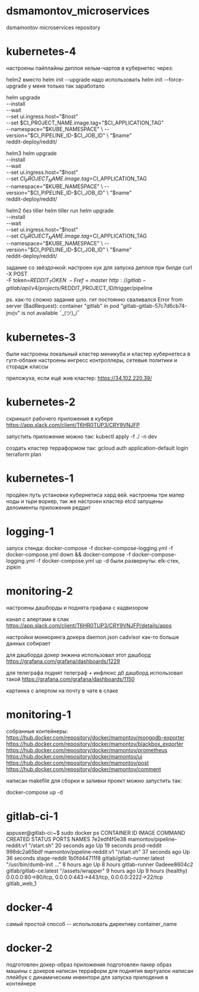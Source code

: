# dsmamontov_microservices
dsmamontov microservices repository

# kubernetes-4

настроены пайплайны деплоя хельм-чартов в кубернетес через:

helm2
вместо helm init --upgrade надо использовать
helm init --force-upgrade
у меня только так заработало

helm upgrade \
  --install \
  --wait \
  --set ui.ingress.host="$host" \
  --set $CI_PROJECT_NAME.image.tag="$CI_APPLICATION_TAG" \
  --namespace="$KUBE_NAMESPACE" \
  --version="$CI_PIPELINE_ID-$CI_JOB_ID" \
  "$name" \
  reddit-deploy/reddit/

helm3
helm upgrade \
  --install \
  --wait \
  --set ui.ingress.host="$host" \
  --set $CI_PROJECT_NAME.image.tag=$CI_APPLICATION_TAG \
  --namespace="$KUBE_NAMESPACE" \
  --version="$CI_PIPELINE_ID-$CI_JOB_ID" \
  "$name" \
  reddit-deploy/reddit/


helm2 без tiller
helm tiller run helm upgrade \
  --install \
  --wait \
  --set ui.ingress.host="$host" \
  --set $CI_PROJECT_NAME.image.tag=$CI_APPLICATION_TAG \
  --namespace="$KUBE_NAMESPACE" \
  --version="$CI_PIPELINE_ID-$CI_JOB_ID" \
  "$name" \
  reddit-deploy/reddit/

задание со звёздочкой:
настроен хук для запуска деплоя при билде
curl -X POST \
     -F token=$REDDIT_TOKEN \
     -F ref=master \
     http://gitlab-gitlab/api/v4/projects/$REDDIT_PROJECT_ID/trigger/pipeline

ps. как-то сложно задание шло. гит постоянно сваливался
Error from server (BadRequest): container "gitlab" in pod "gitlab-gitlab-57c7d6cb74-jnvjv" is not available
¯\_(ツ)_/¯

# kubernetes-3

были настроены локальный кластер миникуба и кластер кубернетеса в гугл-облаке
настроены ингресс контроллеры, сетевые политики и сторадж классы

приложуха, если ещё жив кластер: https://34.102.220.39/

# kubernetes-2
скриншот рабочего приложения в кубере
https://app.slack.com/client/T6HR0TUP3/CRY9VNJFP

запустить приложение можно так:
kubectl apply -f ./ -n dev

создать кластер терраформом так:
 gcloud auth application-default login
 terraform plan

# kubernetes-1

продйен путь установки кубернетиса хард вей.
настроены три матер ноды и тьри воркер, так же настроен кластер etcd
запущены делоименты приложения реддит

# logging-1

запуск стенда: docker-compose -f docker-compose-logging.yml -f docker-compose.yml down && docker-compose -f docker-compose-logging.yml -f docker-compose.yml up -d
были развернуты: elk-стек, zipkin

# monitoring-2

настроены дашборды и поднята графана с кадвизором

канал с алертами в слак
https://app.slack.com/client/T6HR0TUP3/CRY9VNJFP/details/apps

настройки мониоринга докера daemon.json
cadvisor как-то больше данных собирает

для дашборда докер энжина использовал этот дашборд https://grafana.com/grafana/dashboards/1229

для телеграфа поднят телеграф + инфлюкс дб
дашборд использовал такой https://grafana.com/grafana/dashboards/1150

картинка с алертом на почту в чате в слаке

# monitoring-1

собранные контейнеры:
https://hub.docker.com/repository/docker/mamontov/mongodb-exporter
https://hub.docker.com/repository/docker/mamontov/blackbox_exporter
https://hub.docker.com/repository/docker/mamontov/prometheus
https://hub.docker.com/repository/docker/mamontov/ui
https://hub.docker.com/repository/docker/mamontov/post
https://hub.docker.com/repository/docker/mamontov/comment

написан makefile для сборки и заливки
проект можно запустить так:

docker-compose up -d

# gitlab-ci-1

appuser@gitlab-ci:~$ sudo docker ps
CONTAINER ID        IMAGE                         COMMAND                  CREATED             STATUS                 PORTS                                                            NAMES
7e2edf4f0e38        mamontov/pipeline-reddit:v1   "/start.sh"              20 seconds ago      Up 19 seconds                                                                           prod-reddit
998dc2a65bdf        mamontov/pipeline-reddit:v1   "/start.sh"              37 seconds ago      Up 36 seconds                                                                           stage-reddit
1b0fd44711f8        gitlab/gitlab-runner:latest   "/usr/bin/dumb-init …"   8 hours ago         Up 8 hours                                                                              gitlab-runner
0adeee8604c2        gitlab/gitlab-ce:latest       "/assets/wrapper"        9 hours ago         Up 9 hours (healthy)   0.0.0.0:80->80/tcp, 0.0.0.0:443->443/tcp, 0.0.0.0:2222->22/tcp   gitlab_web_1


# docker-4

самый простой способ -- использовать директиву container_name


# docker-2

подготовлен докер-образ приложения
подготовлен пакер образ машины с докеров
написан терраформ для поднятия виртуалок
написан плейбук с динамическим инвентори для запуска прилодения в контейнере
